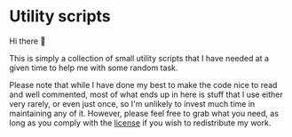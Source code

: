 # Utility scripts

Hi there 👋

This is simply a collection of small utility scripts that I have needed at a given time to help me with some random task.

Please note that while I have done my best to make the code nice to read and well commented, most of what ends up in here is stuff that I use either very rarely, or even just once, so I'm unlikely to invest much time in maintaining any of it. However, please feel free to grab what you need, as long as you comply with the [license](/LICENSE) if you wish to redistribute my work.
